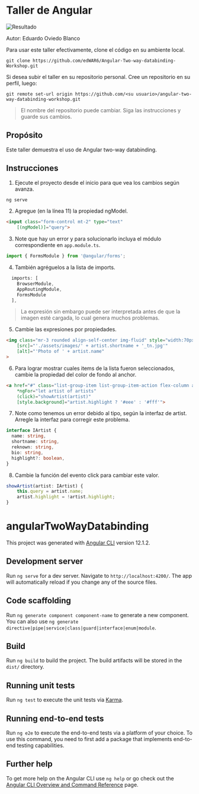 # Taller de Angular

![Resultado](/images/result.png)

Autor: Eduardo Oviedo Blanco

Para usar este taller efectivamente, clone el código en su ambiente local.
```
git clone https://github.com/edWAR6/Angular-Two-way-databinding-Workshop.git
```
Si desea subir el taller en su repositorio personal.
Cree un repositorio en su perfil, luego:
```
git remote set-url origin https://github.com/<su usuario>/angular-two-way-databinding-workshop.git
```

> El nombre del repositorio puede cambiar. Siga las instrucciones y guarde sus cambios.

## Propósito

Este taller demuestra el uso de Angular two-way databinding.

## Instrucciones

1. Ejecute el proyecto desde el inicio para que vea los cambios según avanza.

```bash
ng serve
```

2. Agregue (en la línea 11) la propiedad ngModel.
```html
<input class="form-control mt-2" type="text"
    [(ngModel)]="query">
```

3. Note que hay un error y para solucionarlo incluya el módulo correspondiente en `app.module.ts`.

```typescript
import { FormsModule } from '@angular/forms';
```

4. También agréguelos a la lista de imports.
```typescript
  imports: [
    BrowserModule,
    AppRoutingModule,
    FormsModule
  ],
```

> La expresión sin embargo puede ser interpretada antes de que la imagen esté cargada, lo cual genera muchos problemas.

5. Cambie las expresiones por propiedades.
```html
<img class="mr-3 rounded align-self-center img-fluid" style="width:70px" 
    [src]="'./assets/images/' + artist.shortname + '_tn.jpg'"
    [alt]="'Photo of ' + artist.name"
>
```

6. Para lograr mostrar cuales items de la lista fueron seleccionados, cambie la propiedad del color de fondo al anchor.
```html
<a href="#" class="list-group-item list-group-item-action flex-column align-items-start"
    *ngFor="let artist of artists"
    (click)="showArtist(artist)"
    [style.background]="artist.highlight ? '#eee' : '#fff'">
```

7. Note como tenemos un error debido al tipo, según la interfaz de artist. Arregle la interfaz para corregir este problema.

```typescript
interface IArtist {
  name: string,
  shortname: string,
  reknown: string,
  bio: string,
  highlight?: boolean,
}
```

8. Cambie la función del evento click para cambiar este valor.
```typescript
showArtist(artist: IArtist) {
    this.query = artist.name;
    artist.highlight = !artist.highlight;
}  
```

# angularTwoWayDatabinding

This project was generated with [Angular CLI](https://github.com/angular/angular-cli) version 12.1.2.

## Development server

Run `ng serve` for a dev server. Navigate to `http://localhost:4200/`. The app will automatically reload if you change any of the source files.

## Code scaffolding

Run `ng generate component component-name` to generate a new component. You can also use `ng generate directive|pipe|service|class|guard|interface|enum|module`.

## Build

Run `ng build` to build the project. The build artifacts will be stored in the `dist/` directory.

## Running unit tests

Run `ng test` to execute the unit tests via [Karma](https://karma-runner.github.io).

## Running end-to-end tests

Run `ng e2e` to execute the end-to-end tests via a platform of your choice. To use this command, you need to first add a package that implements end-to-end testing capabilities.

## Further help

To get more help on the Angular CLI use `ng help` or go check out the [Angular CLI Overview and Command Reference](https://angular.io/cli) page.

